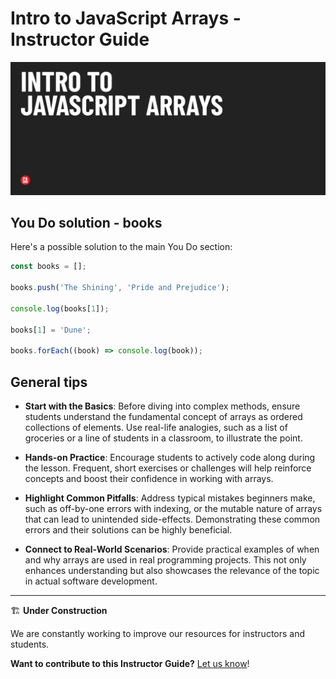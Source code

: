 # Intro to JavaScript Arrays - Instructor Guide

![Hero image](../assets/hero-secondary.png)

## You Do solution - books

Here's a possible solution to the main You Do section:

```js
const books = [];

books.push('The Shining', 'Pride and Prejudice');

console.log(books[1]);

books[1] = 'Dune';

books.forEach((book) => console.log(book));
```

## General tips

- **Start with the Basics**: Before diving into complex methods, ensure students understand the fundamental concept of arrays as ordered collections of elements. Use real-life analogies, such as a list of groceries or a line of students in a classroom, to illustrate the point.

- **Hands-on Practice**: Encourage students to actively code along during the lesson. Frequent, short exercises or challenges will help reinforce concepts and boost their confidence in working with arrays.

- **Highlight Common Pitfalls**: Address typical mistakes beginners make, such as off-by-one errors with indexing, or the mutable nature of arrays that can lead to unintended side-effects. Demonstrating these common errors and their solutions can be highly beneficial.

- **Connect to Real-World Scenarios**: Provide practical examples of when and why arrays are used in real programming projects. This not only enhances understanding but also showcases the relevance of the topic in actual software development.

---

🏗️ **Under Construction**

We are constantly working to improve our resources for instructors and students.

**Want to contribute to this Instructor Guide?** [Let us know](https://ga.co/curriculum-feedback)!
  